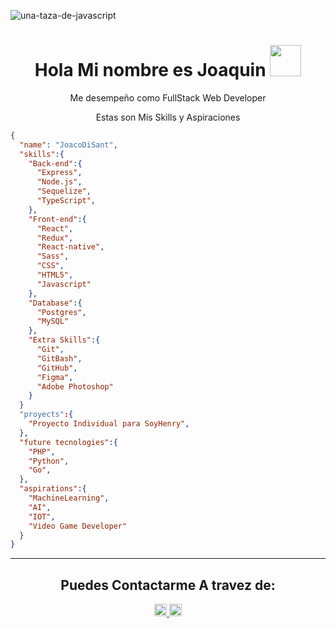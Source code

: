![una-taza-de-javascript](https://user-images.githubusercontent.com/89862918/151557380-66fcc439-d690-403e-ad9a-330ccda26fcd.png)
<h1 align="center">Hola Mi nombre es Joaquin
<img src = "https://raw.githubusercontent.com/MartinHeinz/MartinHeinz/master/wave.gif" width = 50px>
</h1>
<div>
  <p align="center"> Me desempeño como FullStack Web Developer </p>
</div>
<div>
  <p align="center"> Estas son Mis Skills y Aspiraciones </p>
</div>

```json
{
  "name": "JoacoDiSant",
  "skills":{
    "Back-end":{
      "Express",
      "Node.js",
      "Sequelize",
      "TypeScript",
    },
    "Front-end":{
      "React",
      "Redux",
      "React-native",
      "Sass",
      "CSS",
      "HTML5",
      "Javascript"
    },
    "Database":{
      "Postgres",
      "MySQL"
    },
    "Extra Skills":{
      "Git",
      "GitBash",
      "GitHub",
      "Figma",
      "Adobe Photoshop"
    }
  }
  "proyects":{
    "Proyecto Individual para SoyHenry",
  },
  "future tecnologies":{
    "PHP",
    "Python",
    "Go",
  },
  "aspirations":{
    "MachineLearning",
    "AI",
    "IOT",
    "Video Game Developer"
  }
}
```
<hr>
<h2 align="center" >Puedes Contactarme A travez de: </h2>
<p align="center">
    <a href="https://www.linkedin.com/in/joaquindisantodev/">
      <img src="https://cdn.jsdelivr.net/npm/simple-icons@3.0.1/icons/linkedin.svg" height="20" width="20" />
    </a>
    <a href="https://www.linkedin.com/in/joaquindisantodev/">
      <img src="https://img2.freepng.es/20180410/wfe/kisspng-computer-icons-web-development-globe-internet-globe-5acd2b4b4c3171.2078146715233954033121.jpg" height="20" width="20" />
    </a>
</p>
